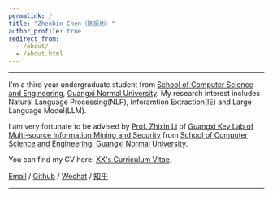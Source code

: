 ```yaml
---
permalink: /
title: "Zhenbin Chen（陈振彬）"
author_profile: true
redirect_from: 
  - /about/
  - /about.html
---
```


------

I'm a third year undergraduate student from [School of Computer Science and Engineering](http://www.cs.gxnu.edu.cn/main.htm), [Guangxi Normal University](https://www.gxnu.edu.cn/). My research interest includes Natural Language Processing(NLP), Inforamtion Extraction(IE) and Large Language Model(LLM).

I am very fortunate to be advised by [Prof. Zhixin Li](http://www.cs.gxnu.edu.cn/2019/0302/c4860a143385/page.htm) of [Guangxi Key Lab of Multi-source Information Mining and Security](https://mims.gxnu.edu.cn/main.htm) from [School of Computer Science and Engineering](http://www.cs.gxnu.edu.cn/main.htm), [Guangxi Normal University](https://www.gxnu.edu.cn/). 

You can find my CV here: [XX's Curriculum Vitae](../assets/Curriculum_Vitae.pdf).

[Email](mailto:zhenbinchan@gmail.com) / [Github](https://github.com/ZhenbinChen-NLP) / [Wechat](../images/wechat.jpg) / [知乎]([https://blog.csdn.net/qd1813100174?spm=1000.2115.3001.5343](https://www.zhihu.com/people/chen-zhen-bin-88))

------
